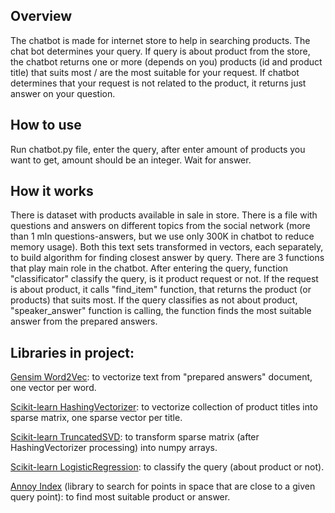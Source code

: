 ## Overview
The chatbot is made for internet store to help in searching products. The chat bot determines your query. If query is about product from the store, the chatbot returns one or more (depends on you) products (id and product title) that suits most / are the most suitable for your request. If chatbot determines that your request is not related to the product, it returns just answer on your question.
## How to use
Run chatbot.py file, enter the query, after enter amount of products you want to get, amount should be an integer. Wait for answer.
## How it works
There is dataset with products available in sale in store. There is a file with questions and answers on different topics from the social network (more than 1 mln questions-answers, but we use only 300K in chatbot to reduce memory usage). Both this text sets transformed in vectors, each separately, to build algorithm for finding closest answer by query. There are 3 functions that play main role in the chatbot. After entering the query, function "classificator" classify the query, is it product request or not. If the request is about product, it calls "find_item" function, that returns the product (or products) that suits most. If the query classifies as not about product, "speaker_answer" function is calling, the function finds the most suitable answer from the prepared answers. 
## Libraries in project:
[Gensim Word2Vec](https://radimrehurek.com/gensim/auto_examples/tutorials/run_word2vec.html#sphx-glr-auto-examples-tutorials-run-word2vec-py): to vectorize text from "prepared answers" document, one vector per word.

[Scikit-learn HashingVectorizer](https://scikit-learn.org/stable/modules/generated/sklearn.feature_extraction.text.HashingVectorizer.html): to vectorize collection of product titles into sparse matrix, one sparse vector per title.

[Scikit-learn TruncatedSVD](https://scikit-learn.org/stable/modules/generated/sklearn.decomposition.TruncatedSVD.html): to transform sparse matrix (after HashingVectorizer processing) into numpy arrays.

[Scikit-learn LogisticRegression](https://scikit-learn.org/stable/modules/generated/sklearn.linear_model.LogisticRegression.html#sklearn.linear_model.LogisticRegression): to classify the query (about product or not).

[Annoy Index](https://github.com/spotify/annoy) (library to search for points in space that are close to a given query point): to find most suitable product or answer. 

